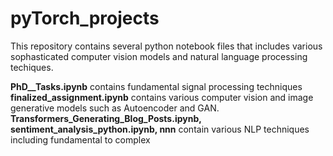 # pyTorch_projects


This repository contains several python notebook files that includes various sophasticated computer vision models and natural language processing techiques.


**PhD__Tasks.ipynb** contains fundamental signal processing techniques 
**finalized_assignment.ipynb** contains various computer vision and image generative models such as Autoencoder and GAN.
**Transformers_Generating_Blog_Posts.ipynb, sentiment_analysis_python.ipynb, nnn** contain various NLP techniques including fundamental to complex
